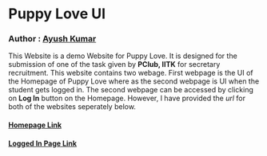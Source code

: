 # Puppy Love UI

### Author : [Ayush Kumar](https://github.com/Thisisakr47)

This Website is a demo Website for Puppy Love. It is designed for the submission of one of the task given by **PClub, IITK** for secretary recruitment. This website contains two webage. First webpage is the UI of the Homepage of Puppy Love where as the second webpage is UI when the student gets logged in. The second webpage can be accessed by clicking on **Log In** button on the Homepage. However, I have provided the *url* for both of the websites seperately below.

#### [Homepage Link](https://pclubiitk-puppy-love-ui.netlify.app/)
#### [Logged In Page Link](https://pclubiitk-puppy-love-ui.netlify.app/index2.html)